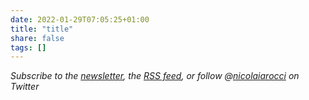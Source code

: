 ```yaml
---
date: 2022-01-29T07:05:25+01:00
title: "title"
share: false
tags: []
---
```


*Subscribe to the [newsletter][nl], the [RSS feed][rss], or follow @[nicolaiarocci][tw] on Twitter*

 [rss]: https://nicolaiarocci.com/index.xml
 [tw]: http://twitter.com/nicolaiarocci
 [nl]: https://nicolaiarocci.substack.com
